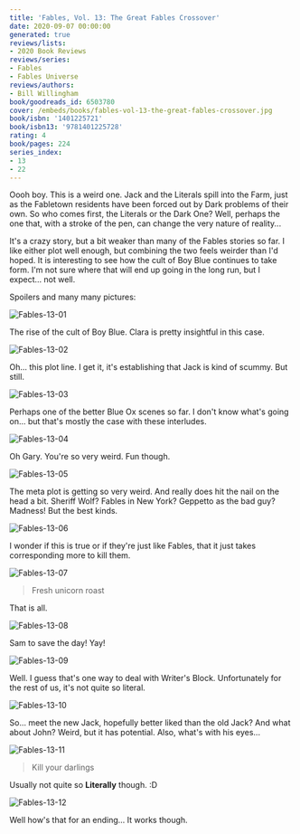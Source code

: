 ```yaml
---
title: 'Fables, Vol. 13: The Great Fables Crossover'
date: 2020-09-07 00:00:00
generated: true
reviews/lists:
- 2020 Book Reviews
reviews/series:
- Fables
- Fables Universe
reviews/authors:
- Bill Willingham
book/goodreads_id: 6503780
cover: /embeds/books/fables-vol-13-the-great-fables-crossover.jpg
book/isbn: '1401225721'
book/isbn13: '9781401225728'
rating: 4
book/pages: 224
series_index:
- 13
- 22
---
```

Oooh boy. This is a weird one. Jack and the Literals spill into the Farm, just as the Fabletown residents have been forced out by Dark problems of their own. So who comes first, the Literals or the Dark One? Well, perhaps the one that, with a stroke of the pen, can change the very nature of reality...  

It's a crazy story, but a bit weaker than many of the Fables stories so far. I like either plot well enough, but combining the two feels weirder than I'd hoped. It is interesting to see how the cult of Boy Blue continues to take form. I'm not sure where that will end up going in the long run, but I expect... not well.  

<!--more-->

Spoilers and many many pictures:  

![Fables-13-01](/embeds/books/attachments/fables-13-01.jpg)  

The rise of the cult of Boy Blue. Clara is pretty insightful in this case.  

![Fables-13-02](/embeds/books/attachments/fables-13-02.jpg)  

Oh... this plot line. I get it, it's establishing that Jack is kind of scummy. But still.  

![Fables-13-03](/embeds/books/attachments/fables-13-03.jpg)  

Perhaps one of the better Blue Ox scenes so far. I don't know what's going on... but that's mostly the case with these interludes.  

![Fables-13-04](/embeds/books/attachments/fables-13-04.jpg)  

Oh Gary. You're so very weird. Fun though.  

![Fables-13-05](/embeds/books/attachments/fables-13-05.jpg)  

The meta plot is getting so very weird. And really does hit the nail on the head a bit. Sheriff Wolf? Fables in New York? Geppetto as the bad guy? Madness! But the best kinds.  

![Fables-13-06](/embeds/books/attachments/fables-13-06.jpg)  

I wonder if this is true or if they're just like Fables, that it just takes corresponding more to kill them.  

![Fables-13-07](/embeds/books/attachments/fables-13-07.jpg)  

> Fresh unicorn roast

That is all.  

![Fables-13-08](/embeds/books/attachments/fables-13-08.jpg)  

Sam to save the day! Yay!  

![Fables-13-09](/embeds/books/attachments/fables-13-09.jpg)  

Well. I guess that's one way to deal with Writer's Block. Unfortunately for the rest of us, it's not quite so literal.  

![Fables-13-10](/embeds/books/attachments/fables-13-10.jpg)  

So... meet the new Jack, hopefully better liked than the old Jack? And what about John? Weird, but it has potential. Also, what's with his eyes...  

![Fables-13-11](/embeds/books/attachments/fables-13-11.jpg)  

> Kill your darlings

Usually not quite so **Literally** though. :D  

![Fables-13-12](/embeds/books/attachments/fables-13-12.jpg)  

Well how's that for an ending... It works though.